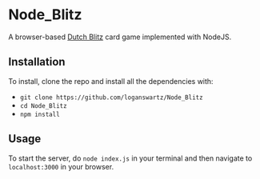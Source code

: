 # Node_Blitz
A browser-based [Dutch Blitz](https://en.wikipedia.org/wiki/Dutch_Blitz) card game implemented with NodeJS.
## Installation
To install, clone the repo and install all the dependencies with:
* `git clone https://github.com/loganswartz/Node_Blitz`
* `cd Node_Blitz`
* `npm install`
## Usage
To start the server, do `node index.js` in your terminal and then navigate to `localhost:3000` in your browser.
